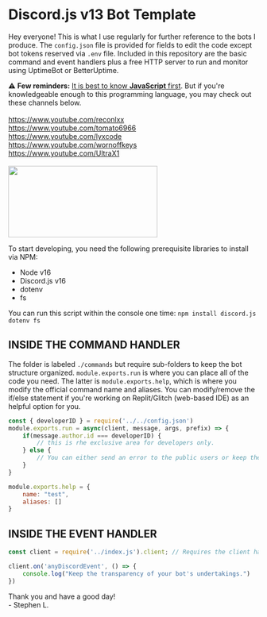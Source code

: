 # Discord.js v13 Bot Template
Hey everyone! This is what I use regularly for further reference to the bots I produce. The `config.json` file is provided for fields to edit the code except bot tokens reserved via `.env` file. Included in this repository are the basic command and event handlers plus a free HTTP server to run and monitor using UptimeBot or BetterUptime.

⚠ **Few reminders:** [It is best to know **JavaScript** first](https://www.youtube.com/watch?v=OWqplFjXwQc). But if you're knowledgeable enough to this programming language, you may check out these channels below.</br></br>
https://www.youtube.com/reconlxx</br>
https://www.youtube.com/tomato6966</br>
https://www.youtube.com/lyxcode</br>
https://www.youtube.com/wornoffkeys</br>
https://www.youtube.com/UltraX1</br></br><img src="https://images.ctfassets.net/yr4qj72ki4ky/legacyBlogPost77Thumbnail/cd4783ad7b35efc4367166a570a9952e/bigstock-Real-Java-Script-Code-Developi-217215433.jpg?q=72" width="300px" height="144px" />

To start developing, you need the following prerequisite libraries to install via NPM:
- Node v16
- Discord.js v16
- dotenv
- fs

You can run this script within the console one time: `npm install discord.js dotenv fs`

## INSIDE THE COMMAND HANDLER
The folder is labeled `./commands` but require sub-folders to keep the bot structure organized. `module.exports.run` is where you can place all of the code you need. The latter is `module.exports.help`, which is where you modify the official command name and aliases. You can modify/remove the if/else statement if you're working on Replit/Glitch (web-based IDE) as an helpful option for you.
```js
const { developerID } = require('../../config.json')
module.exports.run = async(client, message, args, prefix) => {
    if(message.author.id === developerID) {
        // this is rhe exclusive area for developers only.
    } else { 
        // You can either send an error to the public users or keep the stable version to this area.
    }
}

module.exports.help = {
    name: "test",
    aliases: []
}
```

## INSIDE THE EVENT HANDLER
```js
const client = require('../index.js').client; // Requires the client handler from the index file

client.on('anyDiscordEvent', () => {
    console.log("Keep the transparency of your bot's undertakings.")
})
```

Thank you and have a good day!</br>- Stephen L.
